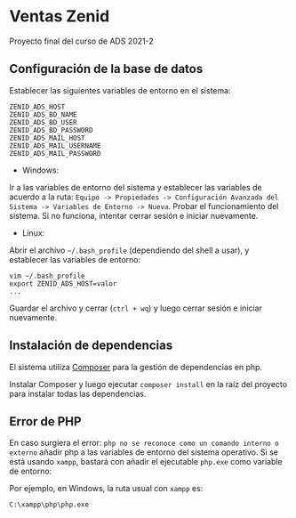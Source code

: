 # Ventas Zenid

Proyecto final del curso de ADS 2021-2

## Configuración de la base de datos

Establecer las siguientes variables de entorno en el sistema:

```
ZENID_ADS_HOST
ZENID_ADS_BD_NAME
ZENID_ADS_BD_USER
ZENID_ADS_BD_PASSWORD
ZENID_ADS_MAIL_HOST
ZENID_ADS_MAIL_USERNAME
ZENID_ADS_MAIL_PASSWORD
```

- Windows:

Ir a las variables de entorno del sistema y establecer las variables de acuerdo a la ruta: `Equipo -> Propiedades -> Configuración Avanzada del Sistema -> Variables de Entorno -> Nueva`. 
Probar el funcionamiento del sistema. Si no funciona, intentar cerrar sesión e iniciar nuevamente.

- Linux:

Abrir el archivo `~/.bash_profile` (dependiendo del shell a usar), y establecer las variables de entorno:

```
vim ~/.bash_profile
export ZENID_ADS_HOST=valor
...
```

Guardar el archivo y cerrar (`ctrl + wq`) y luego cerrar sesión e iniciar nuevamente.

## Instalación de dependencias

El sistema utiliza [Composer](https://getcomposer.org/) para la gestión de dependencias en php.

Instalar Composer y luego ejecutar `composer install` en la raíz del proyecto para instalar todas las dependencias.

## Error de PHP

En caso surgiera el error: `php no se reconoce como un comando interno o externo` añadir php a las variables de entorno del sistema operativo.
Si se está usando `xampp`, bastará con añadir el ejecutable `php.exe` como variable de entorno:

Por ejemplo, en Windows, la ruta usual con `xampp` es:

```
C:\xampp\php\php.exe
```